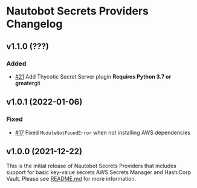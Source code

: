 # Nautobot Secrets Providers Changelog

## v1.1.0 (???)

### Added

- [#21](https://github.com/nautobot/nautobot-plugin-secrets-providers/issues/21) Add Thycotic Secret Server plugin
  **Requires Python 3.7 or greater**git

## v1.0.1 (2022-01-06)

### Fixed

- [#17](https://github.com/nautobot/nautobot-plugin-secrets-providers/issues/17) Fixed `ModuleNotFoundError` when not installing AWS dependencies

## v1.0.0 (2021-12-22)

This is the initial release of Nautobot Secrets Providers that includes support for basic key-value secrets AWS Secrets Manager and HashiCorp Vault. Please see [README.md](./README.md) for more information.
